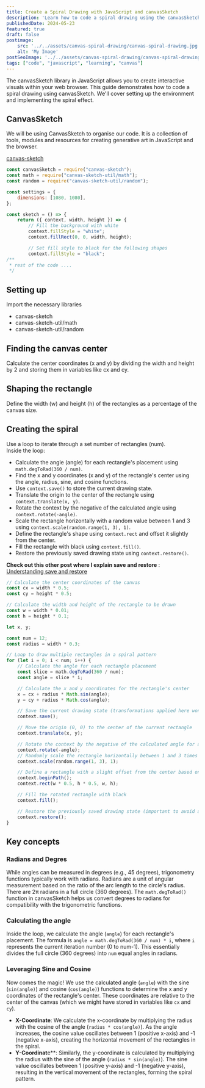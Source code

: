 ```yaml
---
title: Create a Spiral Drawing with JavaScript and canvasSketch
description: 'Learn how to code a spiral drawing using the canvasSketch library in JavaScript. This tutorial provides a step-by-step guide with explanations.'
publishedDate: 2024-05-23
featured: true
draft: false
postimage:
    src: '../../assets/canvas-spiral-drawing/canvas-spiral-drawing.jpg'
    alt: 'My Image'
postSeoImage: '../../assets/canvas-spiral-drawing/canvas-spiral-drawing.jpg'
tags: ["code", "javascript", "learning", "canvas"]
---
```


The canvasSketch library in JavaScript allows you to create interactive visuals within your web browser. This guide demonstrates how to code a spiral drawing using canvasSketch. We'll cover setting up the environment and implementing the spiral effect.

## CanvasSketch
We will be using CanvasSketch to organise our code. It is a collection of tools, modules and resources for creating generative art in JavaScript and the browser.  

[canvas-sketch](https://github.com/mattdesl/canvas-sketch "canvas-sketch")

```js
const canvasSketch = require("canvas-sketch");
const math = require("canvas-sketch-util/math");
const random = require("canvas-sketch-util/random");

const settings = {
    dimensions: [1080, 1080],
};

const sketch = () => {
    return ({ context, width, height }) => {
        // Fill the background with white
        context.fillStyle = "white";
        context.fillRect(0, 0, width, height);

        // Set fill style to black for the following shapes
        context.fillStyle = "black";
/**
 * rest of the code ....
 */
```

## Setting up
Import the necessary libraries
- canvas-sketch
- canvas-sketch-util/math
- canvas-sketch-util/random

## Finding the canvas center
Calculate the center coordinates (x and y) by dividing the width and height by 2 and storing them in variables like cx and cy.

## Shaping the rectangle
Define the width (w) and height (h) of the rectangles as a percentage of the canvas size.

## Creating the spiral
Use a loop to iterate through a set number of rectangles (num).  
Inside the loop:
- Calculate the angle (angle) for each rectangle's placement using `math.degToRad(360 / num)`.
- Find the x and y coordinates (x and y) of the rectangle's center using the angle, radius, sine, and cosine functions.
- Use `context.save()` to store the current drawing state.
- Translate the origin to the center of the rectangle using `context.translate(x, y)`.
- Rotate the context by the negative of the calculated angle using `context.rotate(-angle)`.
- Scale the rectangle horizontally with a random value between 1 and 3 using `context.scale(random.range(1, 3), 1)`.
- Define the rectangle's shape using `context.rect` and offset it slightly from the center.
- Fill the rectangle with black using `context.fill()`.
- Restore the previously saved drawing state using `context.restore()`.

**Check out this other post where I explain save and restore** :  [Understanding save and restore](/post/understanding-save-store)

```js
// Calculate the center coordinates of the canvas
const cx = width * 0.5;
const cy = height * 0.5;

// Calculate the width and height of the rectangle to be drawn
const w = width * 0.01;
const h = height * 0.1;

let x, y;

const num = 12;
const radius = width * 0.3;

// Loop to draw multiple rectangles in a spiral pattern
for (let i = 0; i < num; i++) {
    // Calculate the angle for each rectangle placement
    const slice = math.degToRad(360 / num);
    const angle = slice * i;

    // Calculate the x and y coordinates for the rectangle's center
    x = cx + radius * Math.sin(angle);
    y = cy + radius * Math.cos(angle);

    // Save the current drawing state (transformations applied here won't affect future elements)
    context.save();

    // Move the origin (0, 0) to the center of the current rectangle
    context.translate(x, y);

    // Rotate the context by the negative of the calculated angle for a spiral effect
    context.rotate(-angle);
    // Randomly scale the rectangle horizontally between 1 and 3 times its original size
    context.scale(random.range(1, 3), 1);

    // Define a rectangle with a slight offset from the center based on its width and height
    context.beginPath();
    context.rect(w * 0.5, h * 0.5, w, h);

    // Fill the rotated rectangle with black
    context.fill();

    // Restore the previously saved drawing state (important to avoid affecting subsequent rectangles)
    context.restore();
}
```

## Key concepts
### Radians and Degres
While angles can be measured in degrees (e.g., 45 degrees), trigonometry functions typically work with radians. Radians are a unit of angular measurement based on the ratio of the arc length to the circle's radius. There are 2π radians in a full circle (360 degrees). The `math.degToRad()` function in canvasSketch helps us convert degrees to radians for compatibility with the trigonometric functions.

### Calculating the angle
Inside the loop, we calculate the angle (`angle`) for each rectangle's placement. The formula is `angle = math.degToRad(360 / num) * i`, where `i` represents the current iteration number (0 to num-1). This essentially divides the full circle (360 degrees) into `num` equal angles in radians.

### Leveraging Sine and Cosine
Now comes the magic! We use the calculated angle (`angle`) with the sine (`sin(angle)`) and cosine (`cos(angle)`) functions to determine the x and y coordinates of the rectangle's center. These coordinates are relative to the center of the canvas (which we might have stored in variables like `cx` and `cy`).
- **X-Coordinate**: We calculate the x-coordinate by multiplying the radius with the cosine of the angle (`radius * cos(angle)`). As the angle increases, the cosine value oscillates between 1 (positive x-axis) and -1 (negative x-axis), creating the horizontal movement of the rectangles in the spiral.
- **Y-Coordinat**e**: Similarly, the y-coordinate is calculated by multiplying the radius with the sine of the angle (`radius * sin(angle)`). The sine value oscillates between 1 (positive y-axis) and -1 (negative y-axis), resulting in the vertical movement of the rectangles, forming the spiral pattern.

